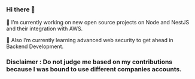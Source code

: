 ### Hi there 👋

🔭 I’m currently working on new open source projects on Node and NestJS and their integration with AWS.

🌱 Also I’m currently learning advanced web security to get ahead in Backend Development.

### Disclaimer : Do not judge me based on my contributions because I was bound to use different companies accounts.

<!--
**umersaeed3d/umersaeed3d** is a ✨ _special_ ✨ repository because its `README.md` (this file) appears on your GitHub profile.

Here are some ideas to get you started:

- 🔭 I’m currently working on ...
- 🌱 I’m currently learning ...
- 👯 I’m looking to collaborate on ...
- 🤔 I’m looking for help with ...
- 💬 Ask me about ...
- 📫 How to reach me: ...
- 😄 Pronouns: ...
- ⚡ Fun fact: ...
-->
